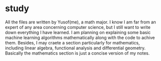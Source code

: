 # study
All the files are written by Yusof(me), a math major. I know I am far from an expert of any area concerning computer science, but I still want to write down everything
I have learned. I am planning on explaining some basic machine learning algorithms mathematically along with the code to achive them. Besides, I may craete a section 
particularly for mathematics, including linear algebra, functional analysis and differential geometry. Basically the mathematics section is just a concise version of my
notes.
